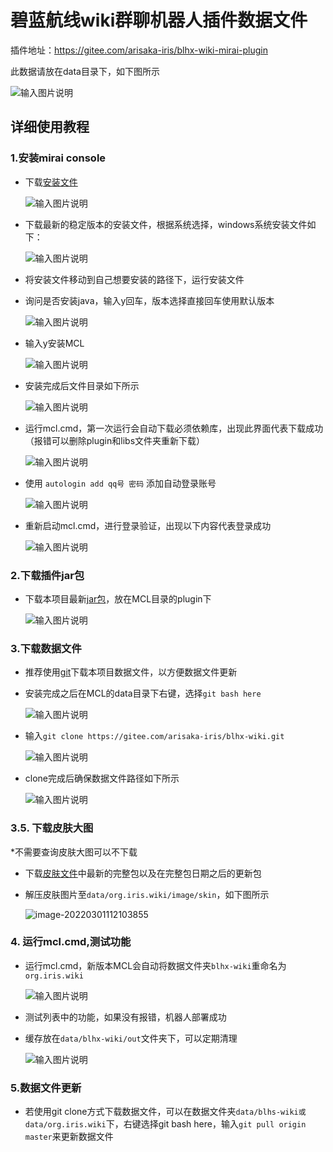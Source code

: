 # 碧蓝航线wiki群聊机器人插件数据文件

插件地址：https://gitee.com/arisaka-iris/blhx-wiki-mirai-plugin

此数据请放在data目录下，如下图所示

![输入图片说明](doc/path.jpg)

## 详细使用教程

### 1.安装mirai console

- 下载[安装文件](https://github.com/mamoe/mirai/blob/dev/docs/UserManual.md)

  ![输入图片说明](doc/QQ%E5%9B%BE%E7%89%8720220205161919.png)

- 下载最新的稳定版本的安装文件，根据系统选择，windows系统安装文件如下：

  ![输入图片说明](doc/QQ%E6%88%AA%E5%9B%BE20220205162008.png)

  

- 将安装文件移动到自己想要安装的路径下，运行安装文件

- 询问是否安装java，输入y回车，版本选择直接回车使用默认版本

  ![输入图片说明](doc/QQ%E6%88%AA%E5%9B%BE20220205162545.png)

- 输入y安装MCL

  ![输入图片说明](doc/QQ%E6%88%AA%E5%9B%BE20220205162711.png)

- 安装完成后文件目录如下所示

  ![输入图片说明](doc/QQ%E6%88%AA%E5%9B%BE20220205162746.png)

- 运行mcl.cmd，第一次运行会自动下载必须依赖库，出现此界面代表下载成功（报错可以删除plugin和libs文件夹重新下载）

  ![输入图片说明](doc/QQ%E6%88%AA%E5%9B%BE20220205163227.png)

  

- 使用 `autologin add qq号 密码` 添加自动登录账号

  ![输入图片说明](doc/QQ%E6%88%AA%E5%9B%BE20220205163634.png)

- 重新启动mcl.cmd，进行登录验证，出现以下内容代表登录成功

  ![输入图片说明](doc/QQ%E6%88%AA%E5%9B%BE20220205164344.png)



### 2.下载插件jar包

- 下载本项目最新[jar包](https://gitee.com/arisaka-iris/blhx-wiki-mirai-plugin/releases)，放在MCL目录的plugin下

  ![输入图片说明](doc/QQ%E6%88%AA%E5%9B%BE20220205164834.png)

### 3.下载数据文件

- 推荐使用[git](https://git-scm.com/download/win)下载本项目数据文件，以方便数据文件更新

- 安装完成之后在MCL的data目录下右键，选择`git bash here`

  ![输入图片说明](doc/SharedScreenshot.jpg)

- 输入`git clone https://gitee.com/arisaka-iris/blhx-wiki.git `

  ![输入图片说明](doc/QQ图片20220206103250.png)

- clone完成后确保数据文件路径如下所示

  ![输入图片说明](doc/QQ%E6%88%AA%E5%9B%BE20220205165316.png)

### 3.5. 下载皮肤大图

*不需要查询皮肤大图可以不下载

- 下载[皮肤文件](https://pan.baidu.com/s/1yX70ob1A6RXncDbei7-ldA?pwd=txa2)中最新的完整包以及在完整包日期之后的更新包

- 解压皮肤图片至`data/org.iris.wiki/image/skin`，如下图所示

  ![image-20220301112103855](doc/image-20220301112103855.png)



### 4. 运行mcl.cmd,测试功能

- 运行mcl.cmd，新版本MCL会自动将数据文件夹`blhx-wiki`重命名为`org.iris.wiki`

  ![输入图片说明](doc/QQ%E6%88%AA%E5%9B%BE20220205173607.png)
- 测试列表中的功能，如果没有报错，机器人部署成功

- 缓存放在`data/blhx-wiki/out`文件夹下，可以定期清理

  ![输入图片说明](doc/QQ%E6%88%AA%E5%9B%BE20220205173940.png)

### 5.数据文件更新

- 若使用git clone方式下载数据文件，可以在数据文件夹`data/blhs-wiki或data/org.iris.wiki`下，右键选择git bash here，输入`git pull origin master`来更新数据文件

  
